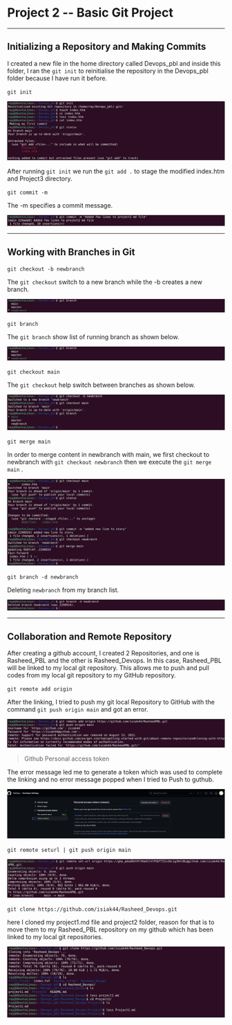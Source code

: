 # Project 2 -- Basic Git Project

---

## Initializing a Repository and Making Commits 

I created a new file in the home directory called Devops_pbl and inside this folder, I ran the `git init` to reinitialise the repository in the Devops_pbl folder because I have run it before.

`git init`

![git init](<images/git init.png>)

After running `git init` we run the `git add .` to stage the modified index.htm and Project3 directory.

`git commit -m`

The -m specifies a commit message. 

![git commit](<images/git commit.png>)

---

## Working with Branches in Git

`git checkout -b newbranch`

The `git checkout` switch to a new branch while the -b creates a new branch. 

![git checkout](images/gitbranch.png)

`git branch`

The `git branch` show list of running branch as shown below. 

![git branch](images/gitbranch.png)

`git checkout main`

The `git checkout` help switch between branches as shown below.

![gitcheckout](images/gitcheckout.png)

`git merge main`

In order to merge content in newbranch with main, we first checkout to newbranch with `git checkout newbranch` then we execute the `git merge main` .

![gitmerge](<images/git merge.png>)

`git branch -d newbranch`

Deleting `newbranch` from my branch list. 

![gitbranch-d](images/giitbranch-d.png)

---

## Collaboration and Remote Repository

After creating a github account, I created 2 Repositories, and one is Rasheed_PBL and the other is Rasheed_Devops. 
In this case, Rasheed_PBL will be linked to my local git repository. This allows me to push and pull codes from my local git repository to my GitHub repository. 

`git remote add origin` 

After the linking, I tried to push my git local Repository to GitHub with the command `git push origin main` and got an error.

![git remote](<images/git remote.png>)

> Github Personal access token

The error message led me to generate a token which was used to complete the linking and no error message popped when I tried to Push to guthub. 

![token](images/token.png)

`git remote seturl | git push origin main `

![git remote seturl](<images/git remote seturl.png>)

`git clone https://github.com/isiak44/Rasheed_Devops.git`

here I cloned my project1.md file and project2 folder, reason for that is to move them to my Rasheed_PBL repository on my github which has been linked to my local git repositories. 

![git clone](<images/git clone.png>)





 